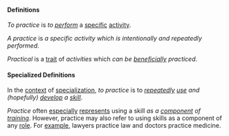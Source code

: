 #### Definitions

*To practice* is *to [perform](https://github.com/gcassel/Modular-Organizing-Terminology/blob/master/terms/perform.md)* a [specific](https://github.com/gcassel/Modular-Organizing-Terminology/blob/master/terms/specific.md) [activity](https://github.com/gcassel/Modular-Organizing-Terminology/blob/master/terms/activity.md).

*A practice* is *a specific activity which is intentionally and repeatedly performed*.

*Practical* is a [trait](https://github.com/gcassel/Modular-Organization-Terminology/blob/master/terms/trait.md) of *activities* which *can be [beneficially](https://github.com/gcassel/Modular-Organization-Terminology/blob/master/terms/benefit.md) practiced*.

#### Specialized Definitions

In the [context](https://github.com/gcassel/Modular-Organizing-Terminology/blob/master/terms/context.md) of [specialization](https://github.com/gcassel/Modular-Organizing-Terminology/blob/master/terms/specialize.md), *to practice* is to *[repeatedly](https://github.com/gcassel/Modular-Organizing-Terminology/blob/master/terms/repeat.md) [use](https://github.com/gcassel/Modular-Organization-Terminology/blob/master/terms/use.md) and (hopefully) [develop](https://github.com/gcassel/Modular-Organizing-Terminology/blob/master/terms/develop.md) a [skill](https://github.com/gcassel/Modular-Organization-Terminology/blob/master/terms/skill.md)*.

*Practice* often [especially](https://github.com/gcassel/Modular-Organization-Terminology/blob/master/terms/specialize.md) [represents](https://github.com/gcassel/Modular-Organization-Terminology/blob/master/terms/represent.md) using a skill *as a [component](https://github.com/gcassel/Modular-Organization-Terminology/blob/master/terms/component.md) of [training](https://github.com/gcassel/Modular-Organization-Terminology/blob/master/terms/train.md)*.   However, practice may also refer to using skills as a component of any [role](https://github.com/gcassel/Modular-Organization-Terminology/blob/master/terms/role.md).  For [example](https://github.com/gcassel/Modular-Organization-Terminology/blob/master/terms/example.md), lawyers practice law and doctors practice medicine.

